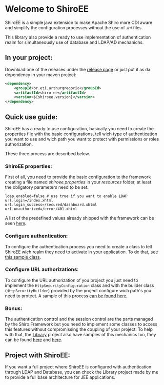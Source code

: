 # Welcome to ShiroEE

ShiroEE is a simple java extension to make Apache Shiro more CDI aware and simplify the configuration processes without the use of _.ini_ files.

This library also provide a ready to use implementation of authentication realm for simultaneously use of database and LDAP/AD mechanichs.

## In your project:

Download one of the releases under the [release page](https://github.com/arthurgregorio/shiro-ee/releases) or just put it as da dependency in your maven project:

```xml
<dependency>
    <groupId>br.eti.arthurgregorio</groupId>
    <artifactId>shiro-ee</artifactId>
    <version>${shiroee.version}</version>
</dependency>
```

## Quick use guide:

ShiroEE has a ready to use configuration, basically you need to create the properties file with the basic configurations, tell wich type of authentication you want to use and wich path you want to protect with permissions or roles authorization.

These three process are described below.

### ShiroEE properties:

First of all, you need to provide the basic configuration to the framework creating a file named _shiroee.properties_ in your _resources_ folder, at least the obligatory parameters need to be set.

```properties
ldap.enabled=false # use true if you want to enable LDAP
url.login=/index.xhtml
url.login_success=/secured/dashboard.xhtml
url.unauthorized=/error/401.xhtml
```

A list of the predefined values already shipped with the framework can be seen [here](https://github.com/arthurgregorio/shiro-ee/blob/master/src/main/java/br/eti/arthurgregorio/shiroee/config/Constants.java).

### Configure authentication:

To configure the authentication process you need to create a class to tell ShiroEE wich realm they need to activate in your application. To do that, [see this sample class](https://github.com/arthurgregorio/library/blob/master/src/main/java/br/eti/arthurgregorio/library/infrastructure/shiro/SecurityRealmConfiguration.java).

### Configure URL authorizations:

To configure the URL authorization of you project you just need to implement the ```HttpSecurityConfiguration``` class and with the builder class (```HttpSecurityBuilder```) provided by the project configure wich path's you need to protect. A sample of this process [can be found here](https://github.com/arthurgregorio/library/blob/master/src/main/java/br/eti/arthurgregorio/library/infrastructure/shiro/PathSecurityConfiguration.java).

### Bonus:

The authentication control and the session control are the parts managed by the Shiro Framework but you need to implement some classes to access this features without compromissing the coupling of your project. To help with that, the [Library](https://github.com/arthurgregorio/library) project also have samples of this mechanics too, they can be found [here](https://github.com/arthurgregorio/library/blob/master/src/main/java/br/eti/arthurgregorio/library/application/controllers/AuthenticationBean.java) and [here](https://github.com/arthurgregorio/library/blob/master/src/main/java/br/eti/arthurgregorio/library/application/controllers/UserSessionBean.java).

## Project with ShiroEE:

If you want a full project where ShiroEE is configured with authentication through LDAP and Database, you can check the Library project made by me to provide a full base architecture for JEE applications.
